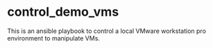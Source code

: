 # control_demo_vms
This is an ansible playbook to control a local VMware workstation pro environment to manipulate VMs. 
